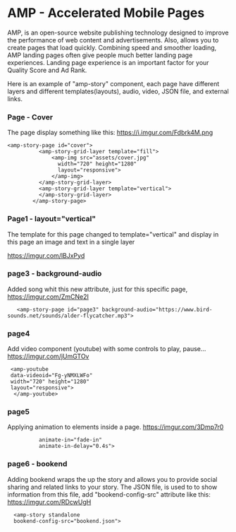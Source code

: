 # AMP - Accelerated Mobile Pages 

AMP, is an open-source website publishing technology designed to improve the performance of web content and advertisements.
Also, allows you to create pages that load quickly. Combining speed and smoother loading,
AMP landing pages often give people much better landing page experiences. 
Landing page experience is an important factor for your Quality Score and Ad Rank.

Here is an example of "amp-story" component, each page have different layers and different templates(layouts), audio, video, JSON file, and external links.

### Page - Cover 
The page display something like this:  https://i.imgur.com/Fdbrk4M.png
```
<amp-story-page id="cover">
          <amp-story-grid-layer template="fill">
              <amp-img src="assets/cover.jpg"
                width="720" height="1280"
                layout="responsive">
              </amp-img>
          </amp-story-grid-layer>
          <amp-story-grid-layer template="vertical">
          </amp-story-grid-layer>
        </amp-story-page>
```

### Page1 - layout="vertical"
The template for this page changed to template="vertical" and display in this page an image and text in a single layer 

https://imgur.com/lBJxPyd
      
### page3 - background-audio
Added song whit this new attribute, just for this specific page,  https://imgur.com/ZmCNe2I
```
   <amp-story-page id="page3" background-audio="https://www.bird-sounds.net/sounds/alder-flycatcher.mp3">
```
        
### page4
Add video component (youtube) with some controls to play, pause...  https://imgur.com/jUmGTOv
 ```
  <amp-youtube
  data-videoid="Fg-yNMXLWFo"
  width="720" height="1280"
  layout="responsive">
   </amp-youtube>
 ```
           
### page5 
Applying animation to elements inside a page. https://imgur.com/3Dmp7r0
 ```
           animate-in="fade-in"
           animate-in-delay="0.4s">
 ```

     
### page6 - bookend
Adding bookend wraps the up the story and allows you to provide social sharing and related links to your story.
The JSON file, is used to to show information from this file, add "bookend-config-src" attribute like this:  https://imgur.com/RDcwUgH
 ```
   <amp-story standalone
   bookend-config-src="bookend.json">    
```
  
           
